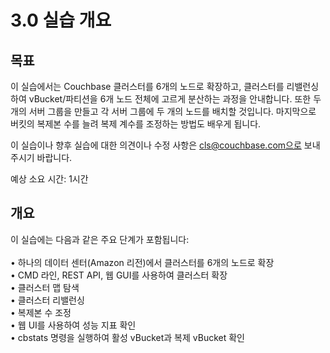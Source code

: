 # 3.0 실습 개요

## 목표

이 실습에서는 Couchbase 클러스터를 6개의 노드로 확장하고, 클러스터를 리밸런싱하여 vBucket/파티션을 6개 노드 전체에 고르게 분산하는 과정을 안내합니다. 또한 두 개의 서버 그룹을 만들고 각 서버 그룹에 두 개의 노드를 배치할 것입니다. 마지막으로 버킷의 복제본 수를 늘려 복제 계수를 조정하는 방법도 배우게 됩니다.

이 실습이나 향후 실습에 대한 의견이나 수정 사항은 cls@couchbase.com으로 보내주시기 바랍니다.

예상 소요 시간: 1시간





## 개요

이 실습에는 다음과 같은 주요 단계가 포함됩니다:\
\
• 하나의 데이터 센터(Amazon 리전)에서 클러스터를 6개의 노드로 확장\
• CMD 라인, REST API, 웹 GUI를 사용하여 클러스터 확장\
• 클러스터 맵 탐색\
• 클러스터 리밸런싱\
• 복제본 수 조정\
• 웹 UI를 사용하여 성능 지표 확인\
• cbstats 명령을 실행하여 활성 vBucket과 복제 vBucket 확인

